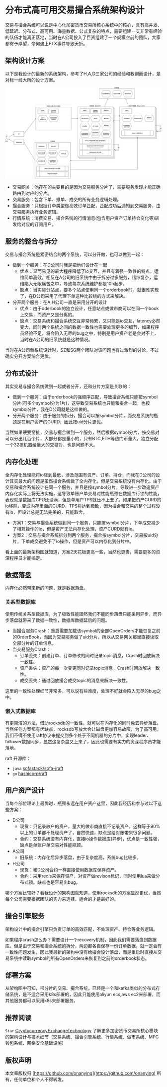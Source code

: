 # 分布式高可用交易撮合系统架构设计

交易与撮合系统可以说是中心化加密货币交易所核心系统中的核心，具有高并发、低延迟、分布式、高可用、海量数据、公式复杂的特点，需要组建一支非常有经验的队伍才能真正落地，当时在A公司投入了巨资组建了一个规模空前的团队，大家都寄予厚望，奈何遇上FTX事件导致夭折。

## 架构设计方案

以下是我设计的最新的系统架构，参考了H,A,D三家公司的经验和教训而设计，是对标一线大所的设计方案。

![](images/交易撮合系统架构设计.drawio.png)

- 交易网关：他存在的主要目的是因为交易服务分片了，需要服务发现才能正确路由到对应的分片。
- 交易服务：包含下单、撤单、成交的所有业务逻辑处理。
- 撮合服务：只根据订单类型做高效订单匹配，匹配成功后通知到交易服务，由交易服务执行业务逻辑。
- 行情系统：消费交易、撮合系统的行情消息(包含用户资产订单持仓变化等)转发给对应的订阅用户。

## 服务的整合与拆分

交易与撮合系统是紧密结合的两个系统，可以分开做，也可以做到一起：

- 做到一个服务：在D公司时我是把他们设计在一起
    - 优点：显而易见的最大程序降低了io交互，并且有着强一致性的特点，运维简单高效。相反在A公司的旧系统中由于拆分过多服务，错综复杂，运维陷入无限痛苦之中，导致每次系统维护都是10h起步。
    - 缺点：当实施分站点，要多个站点使用同一个orderbook时，就很难实现了，在D公司采用了代理下单这种比较绕的方式来解决。
- 分开两个服务：在A,H公司一直是采用分开的设计
    - 优点：由于oderbook的独立设计，任意站点或做市商可以在同一个book上交易，而资产又是分离的。
    - 缺点：交易系统和撮合系统交互非常频繁，又只能是io交互，latency必然变大，同时两个系统之间的数据一致性也需要处理更多的细节，如果程序员经验不足，将会陷入无尽的bug之中，特别是用户资产老是会对不上，当时在A公司的旧系统就是这种情况。

当时在A公司新系统设计时，SZ和SG两个团队对该问题也有过激烈的讨论，不过确实分开方案综合更优。

## 分布式设计

其实交易与撮合系统做到一起或者分开，还和分片方案是关联的：

- 做到一个服务：由于orderbook的强顺序匹配，导致撮合系统只能按symbol分片(可多个symbol分为1片)，这导致交易系统也只能和撮合一起，也按symbol分片，我在D公司就是这样做的。
- 分开两个服务：由于服务的拆分，撮合可以按symbol分片，而交易系统的瓶颈是在用户资产的CURD，因此按uid分片更优。

当然如果硬要掰扯，交易与撮合做到一个服务，然后根据symbol分片，按交易对可以分出几百个片，大部分都是量小的，只有BTC,ETH等热门币量大，独立分配一个32核机器给量大的交易对，也是问题不大。

## 内存化处理

全内存化处理能将io降到最低，涉及范围有资产、订单、持仓，而我在D公司的设计其实最大的问题是虽然撮合系统做了全内存化，但是交易系统没有内存化。由于交易和撮合系统设计在同一个服务，并且是按symbol分片，导致进一步改造资产内存化实际上将无法实施，这导致单账户单交易对性能瓶颈在数据库行锁的性能，表现就是数据库CPU还没满，但是单用户TPS就压不上去了。如果把资产CURD的io移除，变成内存里面的CURD，TPS将达到极致，因为撮合和交易的整个过程没有io，但设计总是无法完美的，只能取舍。

- 方案1：交易与撮合系统做到同一个服务，只能按symbol分片，下单成交减少了相互操作的io，但是资产无法内存化处理，资产CURD就有io。
- 方案2：交易与撮合系统拆分到两个服务，撮合按symbol分片，交易按uid分片，下单成交避免不了io操作，但是资产可以内存化到分片中。

看上面的最新架构图就知道，方案2天花板更高一些，当然也更贵，需要更多的资深程序员才能搞定。

## 数据落盘

内存化必然带来新的问题，就是数据落盘。

### 关系型数据库

使用传统关系型数据库，为了极致性能固然我们不能同步落盘只能采用异步，而异步落盘就带来了数据一致性，数据库数据延后的问题。

- 当撮合服务Crash：重启需要加载该symbol的全部OpenOrders才能恢复之前的OrderBook，而因为交易服务做了uid分片，所以从交易网关那里直接读取全部分片的订单信息。
- 当交易服务Crash：
  - 订单丢失：创建订单、订单修改的同时记录topic消息，Crash时回放解决一致性。
  - 资产丢失：资产的每一次变更同时记录topic消息，Crash时回放解决一致性。
  - 成交丢失：通过回放撮合成交topic的消息来解决一致性。

这里的一致性处理细节非常多，可以说有些难度，处理不好就会陷入无尽的bug之中。

### 嵌入式数据库

有更简洁的方法，借助rocksdb的一致性，就可以在内存化的同时免去异步落盘。当然任何方案都有优缺点，rocksdb写放大会让磁盘更加容易故障，为了高可用，我们不得不使用raft协议来提交到多个处于不同机器的分片中，实现leader、follower数据同步，显然这复杂度又上来了，因此也需要有实力的资深程序员才能落地。

raft 开源库：

- `java` [sofastack/sofa-jraft](https://github.com/sofastack/sofa-jraft)
- `go` [hashicorp/raft](https://github.com/hashicorp/raft)

## 用户资产设计

当每个部位理论上最优时，瓶颈永远在用户资产这里，因此我经历和参与过以下这些方案：

- D公司
  - 现货：只记录散户的资产，量大的做市商直接不记录资产，这样等于90%以上的订单都不处理资产了，自然快速，缺点是给对账带来很多问题。
  - 合约：交易系统没有内存化，直接io操作数据库(异步)，优点是一致性强，缺点是单账户单交易对性能瓶颈。
- A公司
  - 旧系统：内存化后异步落盘，由于复杂度高，系统bug比较多。
- H公司
  - 现货：和D公司合约一样直接使用数据库保存资产。
  - 合约：采用redis来保存资产，对资产做revison标记，同时使用lua来做分布式锁。缺点也是容易出bug。

哪个方案比较好？看我设计的架构图就知道，使用rocksdb的方案显然更优，当然每个公司需要根据团队的实力来选择，适合的才是最好的。

## 撮合引擎服务

架构设计中的撮合引擎只负责订单的高效匹配，不处理资产、持仓等业务逻辑。

如果程序crash怎么办？需要设计一个recovery机制，因此我们需要落盘到数据库。但是由于交易和撮合系统的拆分，两边都各自保存一份订单数据，就一定会有一致性问题发生，因此我最新的架构中没有给撮合设计落盘，而是重启时直接从交易系统中读取symbol的所有OpenOrders来恢复到之前的orderbook状态。

## 部署方案

从架构图中可知，带分片的交易、撮合系统，已经是一个和kafka类似的分布式存储系统，是不适合采用k8s部署的，因此只能使用aliyun ecs,aws ec2来部署，而其他服务都可以采用k8s来部署服务。

## 推荐阅读

`Star` [CryptocurrencyExchangeTechnology](https://github.com/onanying/CryptocurrencyExchangeTechnology) 了解更多加密货币交易所核心模块的架构设计与技术细节（交易系统、撮合引擎系统、行情系统、做市系统、MPC钱包系统、网络安全基础设施）

## 版权声明

本文章版权归 [https://github.com/onanying](https://github.com/onanying) 所有，任何单位和个人不得转发。
